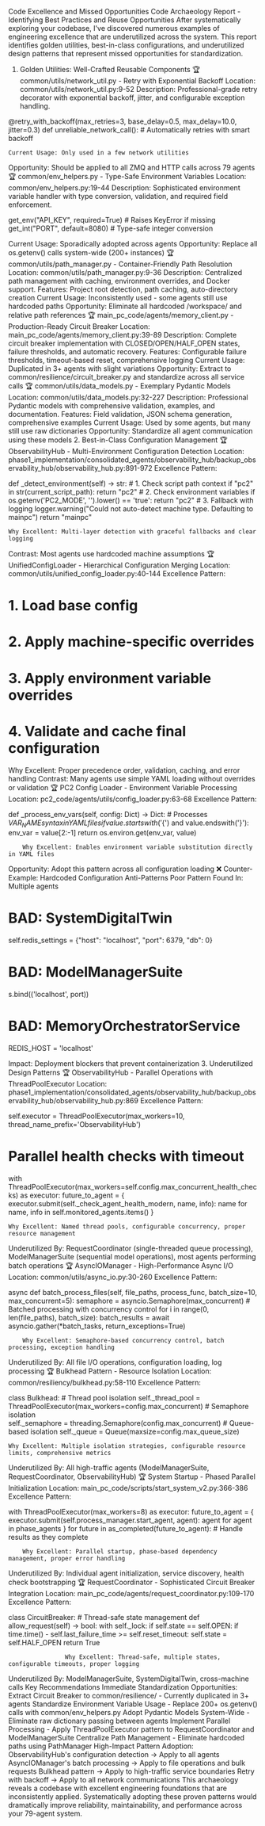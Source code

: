 Code Excellence and Missed Opportunities
Code Archaeology Report - Identifying Best Practices and Reuse Opportunities
After systematically exploring your codebase, I've discovered numerous examples of engineering excellence that are underutilized across the system. This report identifies golden utilities, best-in-class configurations, and underutilized design patterns that represent missed opportunities for standardization.
1. Golden Utilities: Well-Crafted Reusable Components
🏆 common/utils/network_util.py - Retry with Exponential Backoff
Location: common/utils/network_util.py:9-52
Description: Professional-grade retry decorator with exponential backoff, jitter, and configurable exception handling.

@retry_with_backoff(max_retries=3, base_delay=0.5, max_delay=10.0, jitter=0.3)
def unreliable_network_call():
    # Automatically retries with smart backoff

    Current Usage: Only used in a few network utilities
Opportunity: Should be applied to all ZMQ and HTTP calls across 79 agents
🏆 common/env_helpers.py - Type-Safe Environment Variables
Location: common/env_helpers.py:19-44
Description: Sophisticated environment variable handler with type conversion, validation, and required field enforcement.

get_env("API_KEY", required=True)  # Raises KeyError if missing
get_int("PORT", default=8080)      # Type-safe integer conversion

Current Usage: Sporadically adopted across agents
Opportunity: Replace all os.getenv() calls system-wide (200+ instances)
🏆 common/utils/path_manager.py - Container-Friendly Path Resolution
Location: common/utils/path_manager.py:9-36
Description: Centralized path management with caching, environment overrides, and Docker support.
Features: Project root detection, path caching, auto-directory creation
Current Usage: Inconsistently used - some agents still use hardcoded paths
Opportunity: Eliminate all hardcoded /workspace/ and relative path references
🏆 main_pc_code/agents/memory_client.py - Production-Ready Circuit Breaker
Location: main_pc_code/agents/memory_client.py:39-89
Description: Complete circuit breaker implementation with CLOSED/OPEN/HALF_OPEN states, failure thresholds, and automatic recovery.
Features: Configurable failure thresholds, timeout-based reset, comprehensive logging
Current Usage: Duplicated in 3+ agents with slight variations
Opportunity: Extract to common/resilience/circuit_breaker.py and standardize across all service calls
🏆 common/utils/data_models.py - Exemplary Pydantic Models
Location: common/utils/data_models.py:32-227
Description: Professional Pydantic models with comprehensive validation, examples, and documentation.
Features: Field validation, JSON schema generation, comprehensive examples
Current Usage: Used by some agents, but many still use raw dictionaries
Opportunity: Standardize all agent communication using these models
2. Best-in-Class Configuration Management
🏆 ObservabilityHub - Multi-Environment Configuration Detection
Location: phase1_implementation/consolidated_agents/observability_hub/backup_observability_hub/observability_hub.py:891-972
Excellence Pattern:

def _detect_environment(self) -> str:
    # 1. Check script path context
    if "pc2" in str(current_script_path):
        return "pc2"
    # 2. Check environment variables
    if os.getenv('PC2_MODE', '').lower() == 'true':
        return "pc2"
    # 3. Fallback with logging
    logger.warning("Could not auto-detect machine type. Defaulting to mainpc")
    return "mainpc"

    Why Excellent: Multi-layer detection with graceful fallbacks and clear logging
Contrast: Most agents use hardcoded machine assumptions
🏆 UnifiedConfigLoader - Hierarchical Configuration Merging
Location: common/utils/unified_config_loader.py:40-144
Excellence Pattern:

# 1. Load base config
# 2. Apply machine-specific overrides  
# 3. Apply environment variable overrides
# 4. Validate and cache final configuration

Why Excellent: Proper precedence order, validation, caching, and error handling
Contrast: Many agents use simple YAML loading without overrides or validation
🏆 PC2 Config Loader - Environment Variable Processing
Location: pc2_code/agents/utils/config_loader.py:63-68
Excellence Pattern:


def _process_env_vars(self, config: Dict) -> Dict:
    # Processes ${VAR_NAME} syntax in YAML files
    if value.startswith('${') and value.endswith('}'):
        env_var = value[2:-1]
        return os.environ.get(env_var, value)

        Why Excellent: Enables environment variable substitution directly in YAML files
Opportunity: Adopt this pattern across all configuration loading
❌ Counter-Example: Hardcoded Configuration Anti-Patterns
Poor Pattern Found In: Multiple agents


# BAD: SystemDigitalTwin
self.redis_settings = {"host": "localhost", "port": 6379, "db": 0}

# BAD: ModelManagerSuite  
s.bind(('localhost', port))

# BAD: MemoryOrchestratorService
REDIS_HOST = 'localhost'

Impact: Deployment blockers that prevent containerization
3. Underutilized Design Patterns
🏆 ObservabilityHub - Parallel Operations with ThreadPoolExecutor
Location: phase1_implementation/consolidated_agents/observability_hub/backup_observability_hub/observability_hub.py:869
Excellence Pattern:

self.executor = ThreadPoolExecutor(max_workers=10, thread_name_prefix='ObservabilityHub')

# Parallel health checks with timeout
with ThreadPoolExecutor(max_workers=self.config.max_concurrent_health_checks) as executor:
    future_to_agent = {
        executor.submit(self._check_agent_health_modern, name, info): name
        for name, info in self.monitored_agents.items()
    }

    Why Excellent: Named thread pools, configurable concurrency, proper resource management
Underutilized By: RequestCoordinator (single-threaded queue processing), ModelManagerSuite (sequential model operations), most agents performing batch operations
🏆 AsyncIOManager - High-Performance Async I/O
Location: common/utils/async_io.py:30-260
Excellence Pattern:

async def batch_process_files(self, file_paths, process_func, batch_size=10, max_concurrent=5):
    semaphore = asyncio.Semaphore(max_concurrent)
    # Batched processing with concurrency control
    for i in range(0, len(file_paths), batch_size):
        batch_results = await asyncio.gather(*batch_tasks, return_exceptions=True)

        Why Excellent: Semaphore-based concurrency control, batch processing, exception handling
Underutilized By: All file I/O operations, configuration loading, log processing
🏆 Bulkhead Pattern - Resource Isolation
Location: common/resiliency/bulkhead.py:58-110
Excellence Pattern:

class Bulkhead:
    # Thread pool isolation
    self._thread_pool = ThreadPoolExecutor(max_workers=config.max_concurrent)
    # Semaphore isolation  
    self._semaphore = threading.Semaphore(config.max_concurrent)
    # Queue-based isolation
    self._queue = Queue(maxsize=config.max_queue_size)

    Why Excellent: Multiple isolation strategies, configurable resource limits, comprehensive metrics
Underutilized By: All high-traffic agents (ModelManagerSuite, RequestCoordinator, ObservabilityHub)
🏆 System Startup - Phased Parallel Initialization
Location: main_pc_code/scripts/start_system_v2.py:366-386
Excellence Pattern:

with ThreadPoolExecutor(max_workers=8) as executor:
    future_to_agent = {
        executor.submit(self.process_manager.start_agent, agent): agent 
        for agent in phase_agents
    }
    for future in as_completed(future_to_agent):
        # Handle results as they complete

        Why Excellent: Parallel startup, phase-based dependency management, proper error handling
Underutilized By: Individual agent initialization, service discovery, health check bootstrapping
🏆 RequestCoordinator - Sophisticated Circuit Breaker Integration
Location: main_pc_code/agents/request_coordinator.py:109-170
Excellence Pattern:

class CircuitBreaker:
    # Thread-safe state management
    def allow_request(self) -> bool:
        with self._lock:
            if self.state == self.OPEN:
                if time.time() - self.last_failure_time >= self.reset_timeout:
                    self.state = self.HALF_OPEN
                    return True

                    Why Excellent: Thread-safe, multiple states, configurable timeouts, proper logging
Underutilized By: ModelManagerSuite, SystemDigitalTwin, cross-machine calls
Key Recommendations
Immediate Standardization Opportunities:
Extract Circuit Breaker to common/resilience/ - Currently duplicated in 3+ agents
Standardize Environment Variable Usage - Replace 200+ os.getenv() calls with common/env_helpers.py
Adopt Pydantic Models System-Wide - Eliminate raw dictionary passing between agents
Implement Parallel Processing - Apply ThreadPoolExecutor pattern to RequestCoordinator and ModelManagerSuite
Centralize Path Management - Eliminate hardcoded paths using PathManager
High-Impact Pattern Adoption:
ObservabilityHub's configuration detection → Apply to all agents
AsyncIOManager's batch processing → Apply to file operations and bulk requests
Bulkhead pattern → Apply to high-traffic service boundaries
Retry with backoff → Apply to all network communications
This archaeology reveals a codebase with excellent engineering foundations that are inconsistently applied. Systematically adopting these proven patterns would dramatically improve reliability, maintainability, and performance across your 79-agent system.
